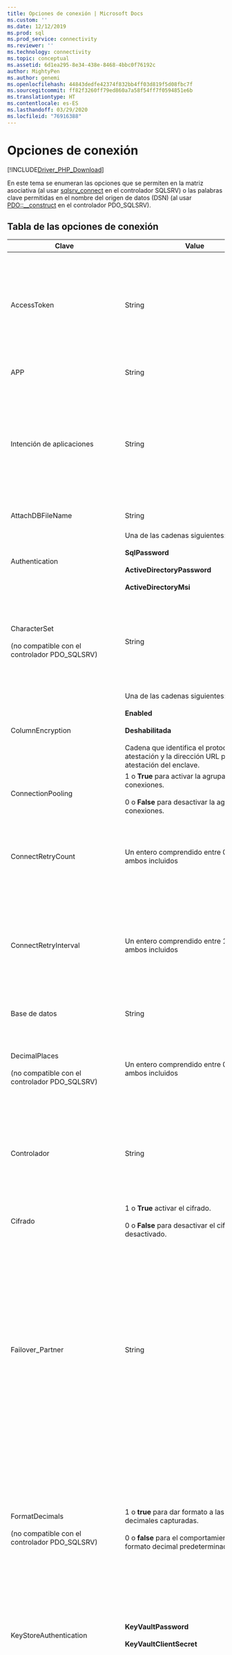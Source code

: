 ```yaml
---
title: Opciones de conexión | Microsoft Docs
ms.custom: ''
ms.date: 12/12/2019
ms.prod: sql
ms.prod_service: connectivity
ms.reviewer: ''
ms.technology: connectivity
ms.topic: conceptual
ms.assetid: 6d1ea295-8e34-438e-8468-4bbc0f76192c
author: MightyPen
ms.author: genemi
ms.openlocfilehash: 44843dedfe42374f832bb4ff03d819f5d08fbc7f
ms.sourcegitcommit: ff82f3260ff79ed860a7a58f54ff7f0594851e6b
ms.translationtype: HT
ms.contentlocale: es-ES
ms.lasthandoff: 03/29/2020
ms.locfileid: "76916388"
---
```

# <a name="connection-options"></a>Opciones de conexión
[!INCLUDE[Driver_PHP_Download](../../includes/driver_php_download.md)]

En este tema se enumeran las opciones que se permiten en la matriz asociativa (al usar [sqlsrv_connect](../../connect/php/sqlsrv-connect.md) en el controlador SQLSRV) o las palabras clave permitidas en el nombre del origen de datos (DSN) (al usar [PDO::__construct](../../connect/php/pdo-construct.md) en el controlador PDO_SQLSRV).  

## <a name="table-of-connection-options"></a>Tabla de las opciones de conexión

|Clave|Value|Descripción|Valor predeterminado|  
|-------|---------|---------------|-----------|  
|AccessToken|String|La cadena de bytes del token de acceso de Azure AD extraído de una respuesta JSON de OAuth.<br /><br />La cadena de conexión no debe contener un identificador de usuario, una contraseña o la palabra clave `Authentication`. Para más información, consulte [Conexión mediante autenticación de Azure Active Directory](../../connect/php/azure-active-directory.md).|Sin establecer.|
|APP|String|Especifica el nombre de aplicación que se utiliza en el seguimiento.|Sin establecer.|  
|Intención de aplicaciones|String|Declara el tipo de carga de trabajo de la aplicación al conectarse a un servidor. Los valores posibles son **ReadOnly** y **ReadWrite**.<br /><br />Para más información sobre la compatibilidad con [!INCLUDE[ssDriverPHP](../../includes/ssdriverphp_md.md)] para [!INCLUDE[ssHADR](../../includes/sshadr_md.md)], consulte [Compatibilidad con alta disponibilidad y recuperación ante desastres](../../connect/php/php-driver-for-sql-server-support-for-high-availability-disaster-recovery.md).|ReadWrite|
|AttachDBFileName|String|Especifica qué archivo de base de datos debe asociar el servidor.|Sin establecer.|
|Authentication|Una de las cadenas siguientes:<br /><br />**SqlPassword**<br /><br />**ActiveDirectoryPassword**<br /><br />**ActiveDirectoryMsi**|Especifica el modo de autenticación.<br /><br />Para más información, consulte [Conexión mediante autenticación de Azure Active Directory](../../connect/php/azure-active-directory.md).|Sin establecer.|
|CharacterSet<br /><br />(no compatible con el controlador PDO_SQLSRV)|String|Especifica el juego de caracteres que se utiliza para enviar datos al servidor.<br /><br />Los valores posibles son SQLSRV_ENC_CHAR y UTF-8. Para obtener más información, consulte [Cómo: enviar y recuperar UTF-8 datos utilizando UTF-8 compatibilidad integrada](../../connect/php/how-to-send-and-retrieve-utf-8-data-using-built-in-utf-8-support.md).|SQLSRV_ENC_CHAR|  
|ColumnEncryption|Una de las cadenas siguientes:<br /><br />**Enabled**<br /><br />**Deshabilitada**<br /><br />Cadena que identifica el protocolo de atestación y la dirección URL para la atestación del enclave.|Especifica si la característica Always Encrypted está habilitada o no. Si se especifica un protocolo de atestación y una dirección URL, Always Encrypted con enclaves seguros está habilitado, siempre que se cumplan los otros requisitos tal como se describe [aquí](../../connect/php/always-encrypted-secure-enclaves.md).|Disabled|  
|ConnectionPooling|1 o **True** para activar la agrupación de conexiones.<br /><br />0 o **False** para desactivar la agrupación de conexiones.|Especifica si la conexión se asigna desde una agrupación de conexiones (1 o **true**) o no (**0 o**false<sup>) 1</sup>.|**true** (1)|  
|ConnectRetryCount|Un entero comprendido entre 0 y 255, ambos incluidos|El número máximo de intentos de restablecer una conexión interrumpida antes de abandonar. De forma predeterminada, se realiza un solo intento de restablecer una conexión cuando se interrumpe. Un valor de 0 significa que no se intentará ninguna reconexión.|1|  
|ConnectRetryInterval|Un entero comprendido entre 1 y 60, ambos incluidos|El tiempo, en segundos, entre los intentos de restablecer una conexión. La aplicación intentará volver a conectarse inmediatamente al detectar una conexión interrumpida y, a continuación, esperará `ConnectRetryInterval` segundos antes de volver a intentarlo. Esta palabra clave se omite si `ConnectRetryCount` es igual a 0.|1|  
|Base de datos|String|Especifica el nombre de la base de datos que se está utilizando para la conexión que se va a establecer<sup>2</sup>.|La base de datos predeterminada del inicio de sesión que se va a utilizar.|  
|DecimalPlaces<br /><br />(no compatible con el controlador PDO_SQLSRV)|Un entero comprendido entre 0 y 4, ambos incluidos|Especifica los lugares decimales al dar formato a los valores de moneda obtenidos.<br /><br />Esta opción solo funciona cuando `FormatDecimals` es true. Se omitirá cualquier entero negativo o un valor mayor que 4.|Precisión y escala predeterminadas|
|Controlador|String|Especifica el controlador ODBC de Microsoft que se usa para comunicarse con SQL Server.<br /><br />Los valores posibles son:<br />Controlador ODBC 17 para SQL Server<br />Controlador ODBC 13 para SQL Server<br />Controlador ODBC 11 para SQL Server (solo Windows)|Cuando no se especifica la palabra clave Driver, los controladores de Microsoft para PHP para SQL Server intentan encontrar controladores ODBC de Microsoft compatibles en el sistema, empezando por la versión más reciente de ODBC, etc.| 
|Cifrado|1 o **True** activar el cifrado.<br /><br />0 o **False** para desactivar el cifrado desactivado.|Especifica si se cifra la comunicación con SQL Server (1 o **true**) o se descifra (0 o **false**)<sup>3</sup>.|**false** (0)|  
|Failover_Partner|String|Especifica el servidor y la instancia del reflejo de la base de datos (si está habilitada y configurada) que se usará cuando el servidor principal no esté disponible.<br /><br />Existen restricciones en el uso de `Failover_Partner` con `MultiSubnetFailover`. Para más información, consulte [Compatibilidad con alta disponibilidad y recuperación ante desastres](../../connect/php/php-driver-for-sql-server-support-for-high-availability-disaster-recovery.md).<br /><br />Esta opción no se admite en Linux ni en macOS porque la creación de reflejo de la base de datos no es compatible con el controlador ODBC en Linux o macOS. En su lugar, use los grupos de disponibilidad Always On y establezca las opciones `MultiSubnetFailover` y `TransparentNetworkIPResolution`.|Sin establecer.|
|FormatDecimals<br /><br />(no compatible con el controlador PDO_SQLSRV)|1 o **true** para dar formato a las cadenas decimales capturadas.<br /><br />0 o **false** para el comportamiento de formato decimal predeterminado.|Especifica si se agregan ceros iniciales a las cadenas decimales cuando sea apropiado y habilita la opción `DecimalPlaces` para dar formato a los tipos de moneda. Si el valor se deja como false, se usa el comportamiento predeterminado de devolver la precisión exacta y omitir los ceros iniciales de los valores menores que 1.<br /><br />Para obtener más información, consulte [Aplicación de formato a cadenas decimales y valores de moneda](../../connect/php/formatting-decimals-sqlsrv-driver.md).|**false** (0)|
|KeyStoreAuthentication|**KeyVaultPassword**<br /><br />**KeyVaultClientSecret**|Método de autenticación para acceder a Azure Key Vault. Controla qué tipo de credenciales se utilizan con `KeyStorePrincipalId` y `KeyStoreSecret`. Para más información, consulte [Uso de Azure Key Vault](../../connect/php/using-always-encrypted-php-drivers.md#using-azure-key-vault).|Sin establecer.|
|KeyStorePrincipalId|String|Identificador de la cuenta que busca acceder a Azure Key Vault. <br /><br />Si `KeyStoreAuthentication` es **KeyVaultPassword**, debe ser un nombre de usuario de Azure Active Directory. <br /><br />Si `KeyStoreAuthentication` es **KeyVaultClientSecret**, debe ser un identificador de cliente de aplicación.|Sin establecer.|
|KeyStoreSecret|String|Secreto de credencial de la cuenta que busca acceder a Azure Key Vault. <br /><br />Si `KeyStoreAuthentication` es **KeyVaultPassword**, debe ser una contraseña de Azure Active Directory. <br /><br />Si `KeyStoreAuthentication` es **KeyVaultClientSecret**, debe ser un secreto de cliente de aplicación.|Sin establecer.|
|Idioma|String|Especifica el idioma de los mensajes que devuelve el servidor. Los idiomas disponibles se enumeran en la tabla `sys.syslanguages`. <br /><br />Esta opción no afecta el idioma que usan los propios controladores, ya que actualmente solo está disponible en inglés, ni tampoco afecta el idioma del controlador ODBC subyacente, cuyo idioma viene determinado por la versión localizada instalada en el sistema del cliente. Por lo tanto, el cambio de esta configuración puede provocar que los mensajes se devuelvan en idiomas distintos, en función de si proceden del controlador PHP, del controlador ODBC o de SQL Server.|El valor predeterminado es el idioma establecido en SQL Server.|
|LoginTimeout|Integer (controlador SQLSRV)<br /><br />String (controlador PDO_SQLSRV)|Especifica el número de segundos que se espera antes de que se produzca un error en el intento de conexión.|Sin tiempo de espera.|  
|MultipleActiveResultSets|1 o **True** para utilizar conjuntos de resultados activos múltiples.<br /><br />0 o **False** para deshabilitar conjuntos de resultados activos múltiples.|Deshabilita o habilita explícitamente la compatibilidad con conjuntos de resultados activos múltiples (MARS).<br /><br />Para obtener más información, vea [Cómo deshabilitar los conjuntos de resultados activos múltiples &#40;MARS&#41;](../../connect/php/how-to-disable-multiple-active-resultsets-mars.md).|True (1)|  
|MultiSubnetFailover|String|Especifique siempre `multiSubnetFailover=yes` al conectarse a un agente de escucha de un grupo de disponibilidad de [!INCLUDE[ssSQL11](../../includes/sssql11-md.md)] o a una instancia de clúster de conmutación por error de [!INCLUDE[ssSQL11](../../includes/sssql11-md.md)]. `multiSubnetFailover=yes` configura [!INCLUDE[ssDriverPHP](../../includes/ssdriverphp_md.md)] para proporcionar una detección más rápida y conexión con el servidor (actualmente) activo. Los valores posibles Yes y No.<br /><br />Para más información sobre la compatibilidad con [!INCLUDE[ssDriverPHP](../../includes/ssdriverphp_md.md)] para [!INCLUDE[ssHADR](../../includes/sshadr_md.md)], consulte [Compatibilidad con alta disponibilidad y recuperación ante desastres](../../connect/php/php-driver-for-sql-server-support-for-high-availability-disaster-recovery.md).|No|  
|PWD<br /><br />(no compatible con el controlador PDO_SQLSRV)|String|Especifica la contraseña asociada con el id. de usuario que se utilizará al conectar con la autenticación de SQL Server<sup>4</sup>.|Sin establecer.|  
|QuotedId|1 o **true** para usar las reglas de SQL-92.<br /><br />0 o **False** para usar las reglas heredadas.|Especifica si quiere utilizar reglas de SQL-92 para identificadores entrecomillados (1 o **true**) o para usar las reglas heredadas de Transact-SQL (0 o **false**).|**true** (1)|  
|ReturnDatesAsStrings<br /><br />(no compatible con el controlador PDO_SQLSRV)|1 o **True** para devolver tipos de fecha y hora como cadenas.<br /><br />0 o **False** para devolver tipos de fecha y hora como tipos de datos PHP **DateTime** .|Recupera tipos de fecha y hora (datetime, smalldatetime, date, time, datetime2 y datetimeoffset) como cadenas o como tipos de datos PHP. Para más información, consulte [Recuperación de los tipos de fecha y hora como cadenas con el controlador SQLSRV](../../connect/php/how-to-retrieve-date-and-time-type-as-strings-using-the-sqlsrv-driver.md). <br /><br />Al utilizar el controlador PDO_SQLSRV, las fechas se devuelven como cadenas, a menos que se especifique otra cosa. Para más información, vea [Recuperación de los tipos de fecha y hora como objetos de fecha y hora PHP mediante el controlador PDO_SQLSRV](../../connect/php/how-to-retrieve-datetime-objects-using-pdo-sqlsrv-driver.md).|**false**|
|De desplazamiento|String|"en búfer" indica que desea que un cursor de cliente (en búfer), que permite almacenar en caché un conjunto de resultados en memoria completo. Para obtener más información, vea [Cursor Types &#40;SQLSRV Driver&#41; (Tipos de cursor &#40;Controlador SQLSRV&#41;)](../../connect/php/cursor-types-sqlsrv-driver.md).|Cursor de solo avance|  
|Server<br /><br />(no compatible con el controlador SQLSRV)|String|El nombre de la instancia de [!INCLUDE[ssNoVersion](../../includes/ssnoversion-md.md)] a la que se conectará.<br /><br />También puede especificar un nombre de red virtual para conectarse a un grupo de disponibilidad AlwaysOn. Para más información sobre la compatibilidad con [!INCLUDE[ssDriverPHP](../../includes/ssdriverphp_md.md)] para [!INCLUDE[ssHADR](../../includes/sshadr_md.md)], consulte [Compatibilidad con alta disponibilidad y recuperación ante desastres](../../connect/php/php-driver-for-sql-server-support-for-high-availability-disaster-recovery.md).|Server es una palabra clave obligatoria (aunque no tiene que ser la primera palabra clave de la cadena de conexión). Si no se transmite un nombre de servidor a la palabra clave, se realiza un intento para conectarse a la instancia local.<br /><br />El valor transmitido al servidor puede ser el nombre de una instancia de [!INCLUDE[ssNoVersion](../../includes/ssnoversion-md.md)] o la dirección IP de la instancia. Si quiere, puede especificar un número de puerto (`sqlsrv:server=(local),1033`por ejemplo).<br /><br />A partir de la versión 3.0 de los [!INCLUDE[ssDriverPHP](../../includes/ssdriverphp_md.md)] , también puede especificar una instancia de LocalDB con `server=(localdb)\instancename`. Para más información, consulte [Compatibilidad con LocalDB](../../connect/php/php-driver-for-sql-server-support-for-localdb.md).|  
|TraceFile|String|Especifica la ruta de acceso del archivo utilizado para los datos de seguimiento.|Sin establecer.|  
|TraceOn|1 o **True** para habilitar el seguimiento.<br /><br />0 o **False** para deshabilitar el seguimiento.|Especifica si está habilitado el seguimiento de ODBC (1 o **true**) o si está deshabilitado (0 o **false**) para la conexión que se va a establecer.|**false** (0)|  
|TransactionIsolation|El controlador SQLSRV utiliza los siguientes valores:<br /><br />SQLSRV_TXN_READ_UNCOMMITTED<br /><br />SQLSRV_TXN_READ_COMMITTED<br /><br />SQLSRV_TXN_REPEATABLE_READ<br /><br />SQLSRV_TXN_SNAPSHOT<br /><br />SQLSRV_TXN_SERIALIZABLE<br /><br />El controlador PDO_SQLSRV utiliza los siguientes valores:<br /><br />PDO::SQLSRV_TXN_READ_UNCOMMITTED<br /><br />PDO::SQLSRV_TXN_READ_COMMITTED<br /><br />PDO::SQLSRV_TXN_REPEATABLE_READ<br /><br />PDO::SQLSRV_TXN_SNAPSHOT<br /><br />PDO::SQLSRV_TXN_SERIALIZABLE|Especifica el nivel de aislamiento de la transacción.<br /><br />Para obtener más información sobre el aislamiento de transacciones, vea [SET TRANSACTION ISOLATION LEVEL](../../t-sql/statements/set-transaction-isolation-level-transact-sql.md) en la documentación de SQL Server.|SQLSRV_TXN_READ_COMMITTED<br /><br />or<br /><br />PDO::SQLSRV_TXN_READ_COMMITTED|  
|TransparentNetworkIPResolution|**Habilitado** o **Deshabilitado**|Afecta la secuencia de conexión cuando la primera dirección IP resuelta del nombre de host no responde y hay varias direcciones IP asociadas con el nombre de host.<br /><br />Interactúa con `MultiSubnetFailover` para proporcionar secuencias de conexión distintas. Para más información, consulte [Resolución de IP de red transparente](../../connect/php/php-driver-for-sql-server-support-for-high-availability-disaster-recovery.md) o [Uso de resolución de IP de red transparente](https://docs.microsoft.com/sql/connect/odbc/using-transparent-network-ip-resolution).|habilitado|
|TrustServerCertificate|1 o **True** para confiar en certificado.<br /><br />0 o **False** para no confiar en el certificado.|Especifica si el cliente debe confiar (1 o **true**) o rechazar (0 o **false**) un certificado de servidor autofirmado.|**false** (0)|  
|UID<br /><br />(no compatible con el controlador PDO_SQLSRV)|String|Especifica el id. de usuario que se utilizará al conectarse con la autenticación de SQL Server<sup>4</sup>.|Sin establecer.|  
|WSID|String|Especifica el nombre del equipo del que se realizará el seguimiento.|Sin establecer.|  
| &nbsp; | &nbsp; | &nbsp; | &nbsp; |

1. No se puede usar el atributo `ConnectionPooling` para habilitar o deshabilitar la agrupación de conexiones en Linux y Mac. Vea [Agrupación de conexiones (controladores de Microsoft para PHP para SQL Server)](../../connect/php/connection-pooling-microsoft-drivers-for-php-for-sql-server.md).

2. Todas las consultas ejecutadas en la conexión establecida se realizan en la base de datos que especifica el atributo `Database`. Pero si el usuario tiene los permisos adecuados, puede accederse a los datos de otras bases de datos mediante un nombre completo. Por ejemplo, si la base de datos *master* se establece con el atributo de conexión `Database`, todavía es posible ejecutar una consulta de Transact-SQL que accede a la tabla *AdventureWorks.HumanResources.Employee* mediante el nombre completo.  

3. Si se habilita `Encryption`, puede afectar al rendimiento de algunas aplicaciones debido a la sobrecarga computacional que se precisa para cifrar los datos.  

4. Deben establecerse los atributos `UID` y `PWD` al realizar la conexión con la autenticación de [!INCLUDE[ssNoVersion](../../includes/ssnoversion-md.md)].  

Muchas de las claves admitidas son atributos de cadena de conexión ODBC. Para obtener información sobre las cadenas de conexión ODBC, vea [Usar palabras clave de cadena de conexión con SQL Server Native Client](../../relational-databases/native-client/applications/using-connection-string-keywords-with-sql-server-native-client.md).

## <a name="see-also"></a>Consulte también  
[Conexión al servidor](../../connect/php/connecting-to-the-server.md)  
